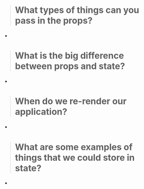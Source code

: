># What types of things can you pass in the props?

* ### 

># What is the big difference between props and state?

* ### 

># When do we re-render our application?

* ### 

># What are some examples of things that we could store in state?

* ### 